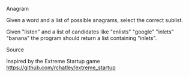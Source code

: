 Anagram


Given a word and a list of possible anagrams, select the correct sublist.

Given "listen" and a list of candidates like "enlists" "google" "inlets" "banana" the program should return a list containing "inlets".


Source

Inspired by the Extreme Startup game https://github.com/rchatley/extreme_startup
